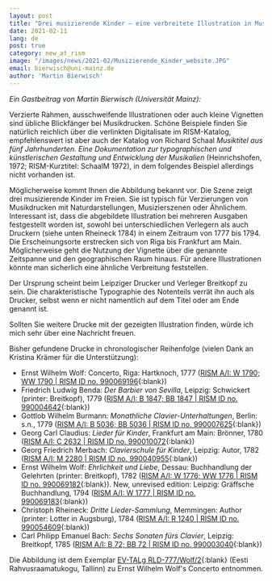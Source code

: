 ```yaml
---
layout: post
title: "Drei musizierende Kinder – eine verbreitete Illustration in Musiktiteln des 18. Jahrhunderts"
date: 2021-02-11
lang: de
post: true
category: new_at_rism
image: "/images/news/2021-02/Musizierende_Kinder_website.JPG"
email: bierwisch@uni-mainz.de
author: 'Martin Bierwisch'
---
```


_Ein Gastbeitrag von Martin Bierwisch (Universität Mainz):_

Verzierte Rahmen, ausschweifende Illustrationen oder auch kleine Vignetten sind übliche Blickfänger bei Musikdrucken. Schöne Beispiele finden Sie natürlich reichlich über die verlinkten Digitalisate im RISM-Katalog, empfehlenswert ist aber auch der Katalog von Richard Schaal _Musiktitel aus fünf Jahrhunderten. Eine Dokumentation zur typographischen und künstlerischen Gestaltung und Entwicklung der Musikalien_ (Heinrichshofen, 1972; RISM-Kurztitel: SchaalM 1972), in dem folgendes Beispiel allerdings nicht vorhanden ist. 

Möglicherweise kommt Ihnen die Abbildung bekannt vor. Die Szene zeigt drei musizierende Kinder im Freien. Sie ist typisch für Verzierungen von Musikdrucken mit Naturdarstellungen, Musizierszenen oder Ähnlichem. Interessant ist, dass die abgebildete Illustration bei mehreren Ausgaben festgestellt worden ist, sowohl bei unterschiedlichen Verlegern als auch Druckern (siehe unten Rheineck 1784) in einem Zeitraum von 1777 bis 1794. Die Erscheinungsorte erstrecken sich von Riga bis Frankfurt am Main. Möglicherweise geht die Nutzung der Vignette über die genannte Zeitspanne und den geographischen Raum hinaus. Für andere Illustrationen könnte man sicherlich eine ähnliche Verbreitung feststellen.  

Der Ursprung scheint beim Leipziger Drucker und Verleger Breitkopf zu sein. Die charakteristische Typographie des Notenteils verrät ihn auch als Drucker, selbst wenn er nicht namentlich auf dem Titel oder am Ende genannt ist.   

Sollten Sie weitere Drucke mit der gezeigten Illustration finden, würde ich mich sehr über eine Nachricht freuen.

Bisher gefundene Drucke in chronologischer Reihenfolge (vielen Dank an Kristina Krämer für die Unterstützung):
* Ernst Wilhelm Wolf: Concerto, Riga: Hartknoch, 1777 ([RISM A/I: W 1790; WW 1790 \| RISM ID no. 990069196](https://opac.rism.info/search?id=990069196&View=rism){:blank})
* Friedrich Ludwig Benda: _Der Barbier von Sevilla_, Leipzig: Schwickert (printer: Breitkopf), 1779 ([RISM A/I: B 1847; BB 1847 \| RISM ID no. 990004642](https://opac.rism.info/search?id=990004642&View=rism){:blank})
* Gottlob Wilhelm Burmann: _Monathliche Clavier-Unterhaltungen_, Berlin: s.n., 1779 ([RISM A/I: B 5036; BB 5036 \| RISM ID no. 990007625](https://opac.rism.info/search?id=990007625&View=rism){:blank})
* Georg Carl Claudius: _Lieder für Kinder_, Frankfurt am Main: Brönner, 1780 ([RISM A/I: C 2632 \| RISM ID no. 990010072](https://opac.rism.info/search?id=990010072&View=rism){:blank})
* Georg Friedrich Merbach: _Clavierschule für Kinder_, Leipzig: Autor, 1782 ([RISM A/I: M 2280 \| RISM ID no.  990040955](https://opac.rism.info/search?id=990040955&View=rism){:blank})
* Ernst Wilhelm Wolf: _Ehrlichkeit und Liebe_, Dessau: Buchhandlung der Gelehrten (printer: Breitkopf), 1782 ([RISM A/I: W 1776; WW 1776 \| RISM ID no. 990069182]( https://opac.rism.info/search?id=990069182&View=rism){:blank}). New, unrevised edition: Leipzig: Gräffsche Buchhandlung, 1794 ([RISM A/I: W 1777 \| RISM ID no. 990069183](https://opac.rism.info/search?id=990069183&View=rism){:blank})
* Christoph Rheineck: _Dritte Lieder-Sammlung_, Memmingen: Author (printer: Lotter in Augsburg), 1784 ([RISM A/I: R 1240 \| RISM ID no. 990054609](https://opac.rism.info/search?id=990054609&View=rism){:blank})
* Carl Philipp Emanuel Bach: _Sechs Sonaten fürs Clavier_, Leipzig: Breitkopf, 1785 ([RISM A/I: B 72; BB 72 \| RISM ID no. 990003040](https://opac.rism.info/search?id=990003040&View=rism){:blank})

Die Abbildung ist dem Exemplar [EV-TALg RLD-777/Wolf/2](http://digar.nlib.ee/show/nlib-digar:127816){:blank} (Eesti Rahvusraamatukogu, Tallinn) zu Ernst Wilhelm Wolf's Concerto entnommen.
